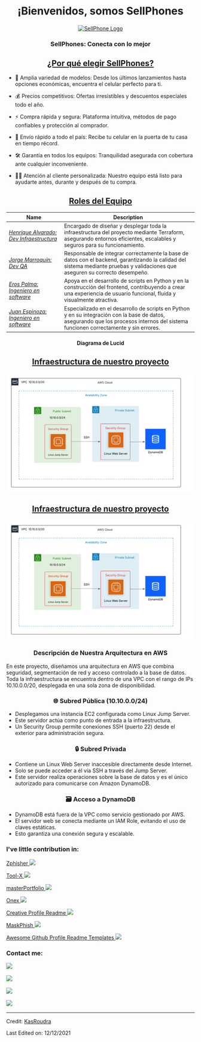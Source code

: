 <h1 align="center">¡Bienvenidos, somos SellPhones</h1>
<p align="center">
<a href="[https://kasroudra.github.io/](https://github.com/HenriqueAlvarado/Avance_Proyecto_DevOps)" target="_blank"><img align="center" src="[https://github.com/KasRoudra/kasroudra.github.io/raw/main/icons/android-512x512.png](https://www.google.com/url?sa=i&url=https%3A%2F%2Fsupport.apple.com%2Fes-mx%2F121032&psig=AOvVaw0VdMMqa-UYKf4WhEtNTZYD&ust=1745539483638000&source=images&cd=vfe&opi=89978449&ved=0CBQQjRxqFwoTCODPsbiv74wDFQAAAAAdAAAAABAE)" alt="SellPhone Logo" height="100" width="100"></a>
</p>
<h3 align="center">SellPhones: Conecta con lo mejor</h3>
<h2 align="center"><u>¿Por qué elegir SellPhones?</u></h2>
<p align="center">

 - 📱 Amplia variedad de modelos: Desde los últimos lanzamientos hasta opciones económicas, encuentra el celular perfecto para ti.
 
 - 💰 Precios competitivos: Ofertas irresistibles y descuentos especiales todo el año.

 - ⚡ Compra rápida y segura: Plataforma intuitiva, métodos de pago confiables y protección al comprador.

 - 🚚 Envío rápido a todo el país: Recibe tu celular en la puerta de tu casa en tiempo récord.
 
 - 🛠️ Garantía en todos los equipos: Tranquilidad asegurada con cobertura ante cualquier inconveniente.

 - 👨‍💻 Atención al cliente personalizada: Nuestro equipo está listo para ayudarte antes, durante y después de tu compra.

</p>

<h2 align="center"><u>Roles del Equipo</u></h2>

| Name                  | Description                                                |
| ---------------------------------|--------------------------------------------------------------- |
| _[Henrique Alvarado: Dev Infraestructura](https://github.com/HenriqueAlvarado)_            | Encargado de diseñar y desplegar toda la infraestructura del proyecto mediante Terraform, asegurando entornos eficientes, escalables y seguros para su funcionamiento.            |
| _[Jorge Marroquín: Dev QA](https://github.com/Eliuddd)_                          | Responsable de integrar correctamente la base de datos con el backend, garantizando la calidad del sistema mediante pruebas y validaciones que aseguren su correcto desempeño.     |
| _[Eros Palma: Ingeniero en software](https://github.com/erospalma)_                  | Apoya en el desarrollo de scripts en Python y en la construcción del frontend, contribuyendo a crear una experiencia de usuario funcional, fluida y visualmente atractiva. 
| _[Juan Espinoza: Ingeniero en software](https://github.com/erospalma)_                  | Especializado en el desarrollo de scripts en Python y en su integración con la base de datos, asegurando que los procesos internos del sistema funcionen correctamente y sin errores.            |

<h4 align="center">Diagrama de Lucid</h4>

<h2 align="center"><u>Infraestructura de nuestro proyecto</u></h2>
<p align="center">
  <img src="Infraestructura (2).png" alt="Infraestructura del proyecto" width="600">
</p>

<h2 align="center"><u>Infraestructura de nuestro proyecto</u></h2>

<p align="center">
  <img src="Infraestructura (2).png" alt="Infraestructura del proyecto" width="600">
</p>

<h3 align="center">Descripción de Nuestra Arquitectura en AWS</h3>
<p>
  En este proyecto, diseñamos una arquitectura en AWS que combina seguridad, segmentación de red y acceso controlado a la base de datos. Toda la infraestructura se encuentra dentro de una VPC con el rango de IPs 10.10.0.0/20, desplegada en una sola zona de disponibilidad.
</p>

<h3 align="center">🌐 Subred Pública (10.10.0.0/24)</h3>
<ul>
  <li>Desplegamos una instancia EC2 configurada como Linux Jump Server.</li>
  <li>Este servidor actúa como punto de entrada a la infraestructura.</li>
  <li>Un Security Group permite conexiones SSH (puerto 22) desde el exterior para administración segura.</li>
</ul>

<h3 align="center">🔒 Subred Privada</h3>
<ul>
  <li>Contiene un Linux Web Server inaccesible directamente desde Internet.</li>
  <li>Solo se puede acceder a él vía SSH a través del Jump Server.</li>
  <li>Este servidor realiza operaciones sobre la base de datos y es el único autorizado para comunicarse con Amazon DynamoDB.</li>
</ul>

<h3 align="center">🗃️ Acceso a DynamoDB</h3>
<ul>
  <li>DynamoDB está fuera de la VPC como servicio gestionado por AWS.</li>
  <li>El servidor web se conecta mediante un IAM Role, evitando el uso de claves estáticas.</li>
  <li>Esto garantiza una conexión segura y escalable.</li>
</ul>




### I've little contribution in:

<a href="https://github.com/htr-tech/zphisher">Zphisher  <img src="https://img.shields.io/github/stars/htr-tech/zphisher.svg?style=social&label=Star&maxAge=2592000"> </a>

<a href="https://github.com/rajkumardusad/Tool-X">Tool-X  <img src="https://img.shields.io/github/stars/rajkumardusad/Tool-X.svg?style=social&label=Star&maxAge=2592000"> </a>

<a href="https://github.com/ashutosh1919/masterPortfolio">masterPortfolio  <img src="https://img.shields.io/github/stars/ashutosh1919/masterPortfolio.svg?style=social&label=Star&maxAge=2592000"> </a>

<a href="https://github.com/rajkumardusad/onex">Onex  <img src="https://img.shields.io/github/stars/rajkumardusad/onex.svg?style=social&label=Star&maxAge=2592000"> </a>

<a href="https://github.com/coderjojo/creative-profile-readme">Creative Profile Readme  <img src="https://img.shields.io/github/stars/coderjojo/creative-profile-readme.svg?style=social&label=Star&maxAge=2592000"> </a>

<a href="https://github.com/jaykali/maskphish">MaskPhish  <img src="https://img.shields.io/github/stars/jaykali/maskphish.svg?style=social&label=Star&maxAge=2592000"> </a>

<a href="https://github.com/durgeshsamariya/awesome-github-profile-readme-templates">Awesome Github Profile Readme Templates  <img src="https://img.shields.io/github/stars/durgeshsamariya/awesome-github-profile-readme-templates.svg?style=social&label=Star&maxAge=2592000"> </a>

### Contact me:

<a href="https://github.com/KasRoudra" target="_blank"><img src="https://img.shields.io/badge/Github-KasRoudra-green?style=for-the-badge&logo=github"></a>

<a href="https://facebook.com/KasRoudra" target="_blank"><img src="https://img.shields.io/badge/FaceBook-KasRoudra-purple?style=for-the-badge&logo=facebook"></a>

<a href="https://m.me/KasRoudra" target="_blank"><img src="https://img.shields.io/badge/Messenger-KasRoudra-red?style=for-the-badge&logo=messenger"></a>

<a href="mailto:kasroudrakrd@gmail.com" target="_blank"><img src="https://img.shields.io/badge/Email-kasroudrakrd@gmail.com-teal?style=for-the-badge&logo=gmail"></a>

------
Credit: [KasRoudra](https://github.com/KasRoudra)

Last Edited on: 12/12/2021
